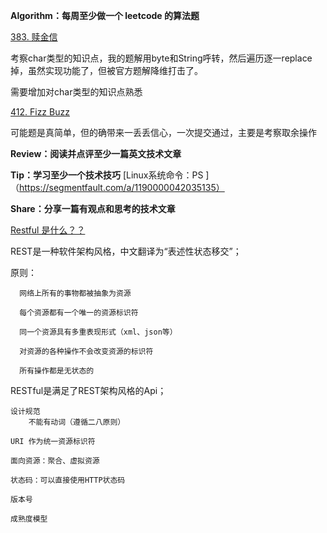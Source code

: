 **Algorithm：每周至少做一个 leetcode 的算法题**

[383. 赎金信](https://leetcode.cn/problems/ransom-note/)

考察char类型的知识点，我的题解用byte和String呼转，然后遍历逐一replace掉，虽然实现功能了，但被官方题解降维打击了。

需要增加对char类型的知识点熟悉

[412. Fizz Buzz](https://leetcode.cn/problems/fizz-buzz/)

可能题是真简单，但的确带来一丢丢信心，一次提交通过，主要是考察取余操作

**Review：阅读并点评至少一篇英文技术文章**


**Tip：学习至少一个技术技巧**
[Linux系统命令：PS ]（https://segmentfault.com/a/1190000042035135）


**Share：分享一篇有观点和思考的技术文章**

[Restful 是什么？？](https://mp.weixin.qq.com/s/oJkNOwWzVH3VtsDHL9WMNw)

REST是一种软件架构风格，中文翻译为“表述性状态移交”；
   
   原则：
   
      网络上所有的事物都被抽象为资源
      
      每个资源都有一个唯一的资源标识符
      
      同一个资源具有多重表现形式（xml、json等）
      
      对资源的各种操作不会改变资源的标识符
      
      所有操作都是无状态的
      

RESTful是满足了REST架构风格的Api；

    设计规范
        不能有动词（遵循二八原则）
        
    URI 作为统一资源标识符
    
    面向资源：聚合、虚拟资源
    
    状态码：可以直接使用HTTP状态码
    
    版本号
    
    成熟度模型
     
